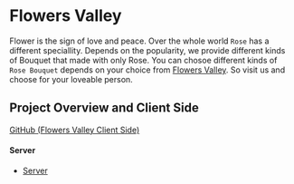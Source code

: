 # Flowers Valley

Flower is the sign of love and peace. Over the whole world `Rose` has a different speciallity. Depends on the popularity, we provide different kinds of Bouquet that made with only Rose. You can chosoe different kinds of `Rose Bouquet` depends on your choice from [Flowers Valley](https://flowers-valley-shop.web.app/). So visit us and choose for your loveable person.

## Project Overview and Client Side

[GitHub (Flowers Valley Client Side)](https://github.com/imRHB/flowers-valley-client)

#### Server

- [Server](https://quiet-peak-91569.herokuapp.com/)